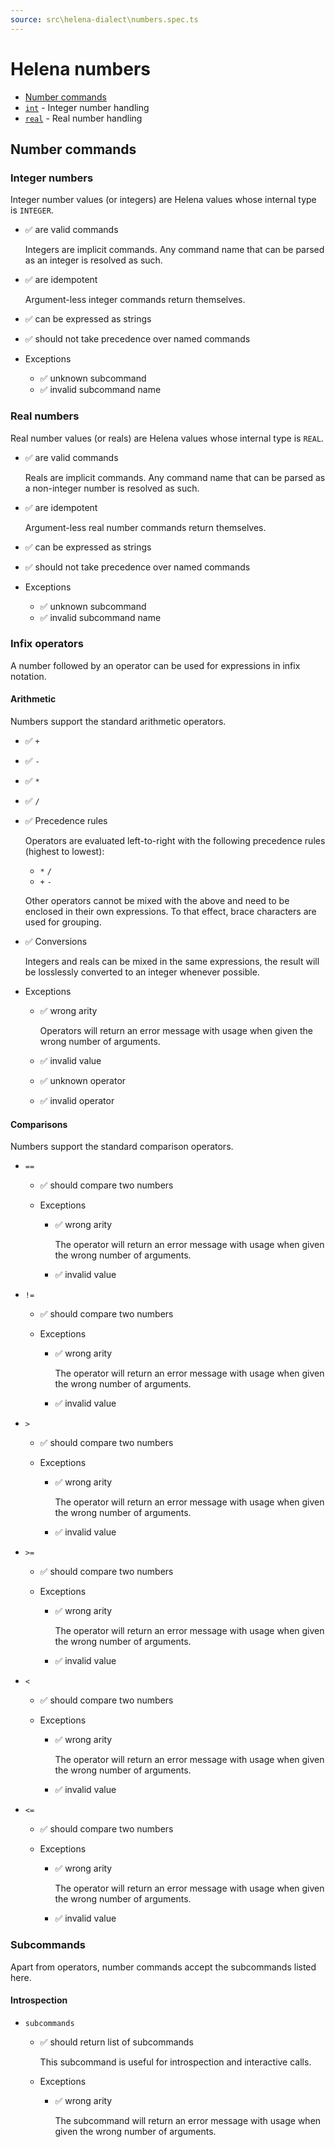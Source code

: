 ```yaml
---
source: src\helena-dialect\numbers.spec.ts
---
```

# Helena numbers

- [Number commands](#number-commands)
- [`int`](../../pages/helena-dialect/commands/int.md) - Integer number handling
- [`real`](../../pages/helena-dialect/commands/real.md) - Real number handling


## <a id="number-commands"></a>Number commands


### <a id="number-commands-integer-numbers"></a>Integer numbers

Integer number values (or integers) are Helena values whose internal
type is `INTEGER`.

- ✅ are valid commands

  Integers are implicit commands. Any command name that can be parsed
  as an integer is resolved as such.

- ✅ are idempotent

  Argument-less integer commands return themselves.

- ✅ can be expressed as strings
- ✅ should not take precedence over named commands

- Exceptions

  - ✅ unknown subcommand
  - ✅ invalid subcommand name

### <a id="number-commands-real-numbers"></a>Real numbers

Real number values (or reals) are Helena values whose internal type
is `REAL`.

- ✅ are valid commands

  Reals are implicit commands. Any command name that can be parsed as a
  non-integer number is resolved as such.

- ✅ are idempotent

  Argument-less real number commands return themselves.

- ✅ can be expressed as strings
- ✅ should not take precedence over named commands

- Exceptions

  - ✅ unknown subcommand
  - ✅ invalid subcommand name

### <a id="number-commands-infix-operators"></a>Infix operators

A number followed by an operator can be used for expressions in infix
notation.


#### <a id="number-commands-infix-operators-arithmetic"></a>Arithmetic

Numbers support the standard arithmetic operators.

- ✅ `+`
- ✅ `-`
- ✅ `*`
- ✅ `/`
- ✅ Precedence rules

  Operators are evaluated left-to-right with the following precedence
  rules (highest to lowest):
  
  - `*` `/`
  - `+` `-`
  
  Other operators cannot be mixed with the above and need to be
  enclosed in their own expressions. To that effect, brace characters
  are used for grouping.

- ✅ Conversions

  Integers and reals can be mixed in the same expressions, the result
  will be losslessly converted to an integer whenever possible.


- Exceptions

  - ✅ wrong arity

    Operators will return an error message with usage when given the
    wrong number of arguments.

  - ✅ invalid value
  - ✅ unknown operator
  - ✅ invalid operator

#### <a id="number-commands-infix-operators-comparisons"></a>Comparisons

Numbers support the standard comparison operators.


- `==`

  - ✅ should compare two numbers

  - Exceptions

    - ✅ wrong arity

      The operator will return an error message with usage when given
      the wrong number of arguments.

    - ✅ invalid value

- `!=`

  - ✅ should compare two numbers

  - Exceptions

    - ✅ wrong arity

      The operator will return an error message with usage when given
      the wrong number of arguments.

    - ✅ invalid value

- `>`

  - ✅ should compare two numbers

  - Exceptions

    - ✅ wrong arity

      The operator will return an error message with usage when given
      the wrong number of arguments.

    - ✅ invalid value

- `>=`

  - ✅ should compare two numbers

  - Exceptions

    - ✅ wrong arity

      The operator will return an error message with usage when given
      the wrong number of arguments.

    - ✅ invalid value

- `<`

  - ✅ should compare two numbers

  - Exceptions

    - ✅ wrong arity

      The operator will return an error message with usage when given
      the wrong number of arguments.

    - ✅ invalid value

- `<=`

  - ✅ should compare two numbers

  - Exceptions

    - ✅ wrong arity

      The operator will return an error message with usage when given
      the wrong number of arguments.

    - ✅ invalid value

### <a id="number-commands-subcommands"></a>Subcommands

Apart from operators, number commands accept the subcommands listed
here.


#### <a id="number-commands-subcommands-introspection"></a>Introspection


- `subcommands`

  - ✅ should return list of subcommands

    This subcommand is useful for introspection and interactive
    calls.


  - Exceptions

    - ✅ wrong arity

      The subcommand will return an error message with usage when
      given the wrong number of arguments.


